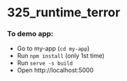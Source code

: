 # 325_runtime_terror

### To demo app:
- Go to my-app (`cd my-app`)
- Run `npm install` (only 1st time)
- Run `serve -s build` 
- Open http://localhost:5000 